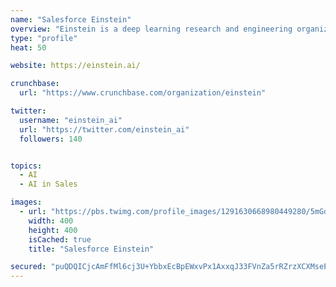 ```yaml
---
name: "Salesforce Einstein"
overview: "Einstein is a deep learning research and engineering organization for Salesforce."
type: "profile"
heat: 50

website: https://einstein.ai/

crunchbase:
  url: "https://www.crunchbase.com/organization/einstein"

twitter:
  username: "einstein_ai"
  url: "https://twitter.com/einstein_ai"
  followers: 140


topics:
  - AI
  - AI in Sales

images:
  - url: "https://pbs.twimg.com/profile_images/1291630668980449280/5mGdX9eY_400x400.jpg"
    width: 400
    height: 400
    isCached: true
    title: "Salesforce Einstein"

secured: "puQDQICjcAmFfMl6cj3U+YbbxEcBpEWxvPx1AxxqJ33FVnZa5rRZrzXCXMseEZZDH4Nn+2puln79j8pxC6aW62dRJWfUO0MbRv81nVbQ82lC8MJaO+HN71vuJN1dBXyLfiWSYNcKPMx9dub2jKJCJN+FISgu8kQ7dnNDbJRrFpU7Zg/iZP/6zS8Ysho9vgSxRE3YfsNZTeLhCULztgTE85pfb/e7z4HKMXffNdqrg9JefDJTZe5lK0oq1xqKbAKoWFy40me9oSQhDUjnNhkyRy85L04KxLvd1Gm00naa03oU/FZRDL2ykWdBzDPkulEEkcXVyW0OclfcmiOn8/vv2VkVq5oZ/tJccnGrpOPS1x3eCvKgXFwhgBNNKvmpqlTJ2aW8z6zhCr5/3BOERfkapg==;V+zsGVBQvPqTM4rGy6LJ8Q=="
---
```


